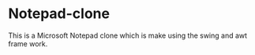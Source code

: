# Notepad-clone
This is a Microsoft Notepad clone which is make using the swing and awt frame work.

